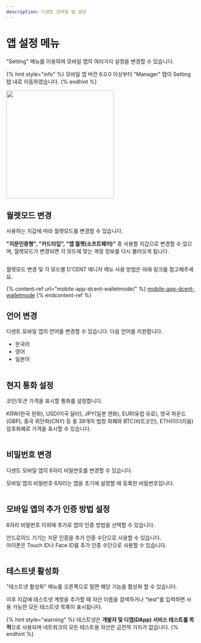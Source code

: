 ```yaml
---
description: 디센트 모바일 앱 설정
---
```


# 앱 설정 메뉴

"Setting" 메뉴를 이용하여 모바일 앱의 여러가지 설정을 변경할 수 있습니다.

{% hint style="info" %}
모바일 앱 버전 6.0.0 이상부터 "Manager" 탭이 Setting 탭 내로 이동하였습니다.
{% endhint %}

<div align="left">

<img src="../../.gitbook/assets/Setting-01.png" alt="" width="287">

</div>

## 월렛모드 변경 <a href="#currency" id="currency"></a>

사용하는 지갑에 따라 월렛모드를 변경할 수 있습니다.&#x20;

**"지문인증형", "카드타입", "앱 월렛(소프트웨어)"** 중 사용할 지갑으로 변경할 수 있으며, 월렛모드가 변경되면 각 모드에 맞는 계정 정보를 다시 불러오게 됩니다.

<figure><img src="../../.gitbook/assets/Setting-02.png" alt=""><figcaption></figcaption></figure>

월렛모드 변경 및 각 모드별 D'CENT 매니저 메뉴 사용 방법은 아래 링크를 참고해주세요.

{% content-ref url="mobile-app-dcent-walletmode/" %}
[mobile-app-dcent-walletmode](mobile-app-dcent-walletmode/)
{% endcontent-ref %}

## 언어 변경 <a href="#currency" id="currency"></a>

디센트 모바일 앱의 언어를 변경할 수 있습니다. 다음 언어를 지원합니다.

* 한국어
* 영어
* 일본어

<figure><img src="../../.gitbook/assets/Setting-03.png" alt=""><figcaption></figcaption></figure>

## 현지 통화 설정 <a href="#currency" id="currency"></a>

​코인/토큰 가격을 표시할 통화를 설정합니다.&#x20;

KRW(한국 원화), USD(미국 달러), JPY(일본 엔화), EUR(유럽 유로), 영국 파운드(GBP), 중국 위안화(CNY) 등 총 39개의 법정 화폐와 BTC(비트코인), ETH(이더리움) 암호화폐로 가격을 표시할 수 있습니다.

<figure><img src="../../.gitbook/assets/Setting-04.png" alt=""><figcaption></figcaption></figure>

## 비밀번호 변경 <a href="#auth-method" id="auth-method"></a>

디센트 모바일 앱의 6자리 비밀번호를 변경할 수 있습니다.

모바일 앱의 비밀번호 6자리는 앱을 초기에 설정할 때 등록한 비밀번호입니다.

<figure><img src="../../.gitbook/assets/Setting-05.png" alt=""><figcaption></figcaption></figure>

## 모바일 앱의 추가 인증 방법 설정 <a href="#auth-method" id="auth-method"></a>

6자리 비밀번호 이외에 추가로 앱의 인증 방법을 선택할 수 있습니다.

안드로이드 기기는 지문 인증을 추가 인증 수단으로 사용할 수 있습니다.\
아이폰은 Touch ID나 Face ID를 추가 인증 수단으로 사용할 수 있습니다.

<figure><img src="../../.gitbook/assets/Setting-06.png" alt=""><figcaption></figcaption></figure>

## 테스트넷 활성화

"테스트넷 활성화" 메뉴를 오른쪽으로 밀면 해당 기능을 활성화 할 수 있습니다.

이후 지갑에 테스트넷 계정을 추가할 때 자산 이름을 검색하거나 "test"를 입력하면 사용 가능한 모든 테스트넷 목록이 표시됩니다.

{% hint style="warning" %}
테스트넷은 **개발자 및 디앱(DApp) 서비스 테스트를 목적**으로 사용되며 네트워크의 모든 테스트용 자산은 금전적 가치가 없습니다.
{% endhint %}

<figure><img src="../../.gitbook/assets/Setting-07.png" alt=""><figcaption></figcaption></figure>
